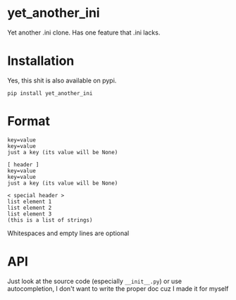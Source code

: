 # yet_another_ini

Yet another .ini clone. Has one feature that .ini lacks.

# Installation

Yes, this shit is also available on pypi.

`pip install yet_another_ini`

# Format

```
key=value
key=value
just a key (its value will be None)

[ header ]
key=value
key=value
just a key (its value will be None)

< special header >
list element 1
list element 2
list element 3
(this is a list of strings)
```

Whitespaces and empty lines are optional

# API

Just look at the source code (especially `__init__.py`) or use autocompletion,
I don't want to write the proper doc cuz I made it for myself
